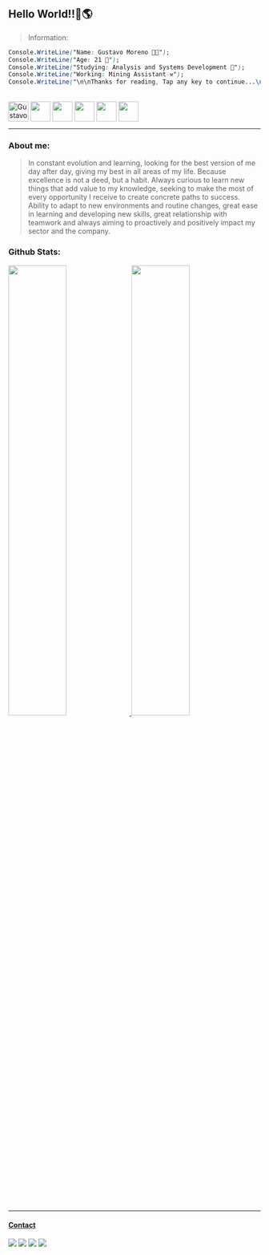 ## Hello World!!👋🌎 
> Information:
```CSS  
Console.WriteLine("Name: Gustavo Moreno 🧑‍💻");  
Console.WriteLine("Age: 21 🚀"); 
Console.WriteLine("Studying: Analysis and Systems Development 📝");
Console.WriteLine("Working: Mining Assistant ⚒");
Console.WriteLine("\n\nThanks for reading, Tap any key to continue...\n\n\n");
```
<div style="display: inline_block"><br>
   <img align="center" alt="Gustavo-C#" height="40" widht="40" src="https://cdn.worldvectorlogo.com/logos/c--4.svg">
   <img align="center" height="40" widht="40" src="https://icons-for-free.com/iconfiles/png/512/development+logo+mysql+icon-1320184807686758112.png">
   <img align="center" height="40" widht="40" src="https://logodownload.org/wp-content/uploads/2016/10/html5-logo-2834x4000.png">
   <img align="center" height="40" widht="40" src="https://i.pinimg.com/originals/eb/7e/20/eb7e20e646f5b7ec9ed4f8f78a5dee8f.png"/> 
   <img align="center" height="40" widht="40" src="https://cdn-icons-png.flaticon.com/512/5968/5968292.png">
   <img align="center" height="40" widht="40" src="https://git-scm.com/images/logos/downloads/Git-Icon-1788C.png">
</div>

---
### About me:
>In constant evolution and learning, looking for the best version of me day after day, giving my best in all areas of my life. Because excellence is not a deed, but a habit. Always curious to learn new things that add value to my knowledge, seeking to make the most of every opportunity I receive to create concrete paths to success. Ability to adapt to new environments and routine changes, great ease in learning and developing new skills, great relationship with teamwork and always aiming to proactively and positively impact my sector and the company.

### <sumary>Github Stats:</summary>

<div>
   <a href="https://github.com/GustavoMSV">
   <img width="48%" src="https://github-readme-stats.vercel.app/api?username=GustavoMSV&show_icons=true&theme=dracula&include_all_commits=true&count_private=true"/>
   <img width="48%" src="https://github-readme-stats.vercel.app/api/top-langs/?username=GustavoMSV&layout=compact&langs_count=16&theme=dracula"/>
</div>
   
---
    
#### Contact

**[<img src="https://camo.githubusercontent.com/a80d00f23720d0bc9f55481cfcd77ab79e141606829cf16ec43f8cacc7741e46/68747470733a2f2f696d672e736869656c64732e696f2f62616467652f4c696e6b6564496e2d3030373742353f7374796c653d666f722d7468652d6261646765266c6f676f3d6c696e6b6564696e266c6f676f436f6c6f723d7768697465" />](https://www.linkedin.com/in/gustavo-moreno-5803a0229/)** **[<img src= "https://img.shields.io/badge/website-000000?style=for-the-badge&logo=About.me&logoColor=white"/>](https://gustavomsv.github.io/#home)** **[<img src="https://img.shields.io/badge/Gmail-D14836?style=for-the-badge&logo=gmail&logoColor=white" />](https://mail.google.com/mail/u/0/?tab=rm&ogbl#inbox?compose=GTvVlcRzBWWrFZfTJxhqxtxxQKbrkrvcwwTCLmFSgrCqkjGNkHbTGvlbWGDjfxJqlVcbZWSQMBkDs)** **[<img src= "https://img.shields.io/badge/WhatsApp-25D366?style=for-the-badge&logo=whatsapp&logoColor=white"/>](https://wa.me/+5511997868798)**
   

<!---
GustavoMSV/GustavoMSV is a ✨ special ✨ repository because its `README.md` (this file) appears on your GitHub profile.
You can click the Preview link to take a look at your changes.
--->
